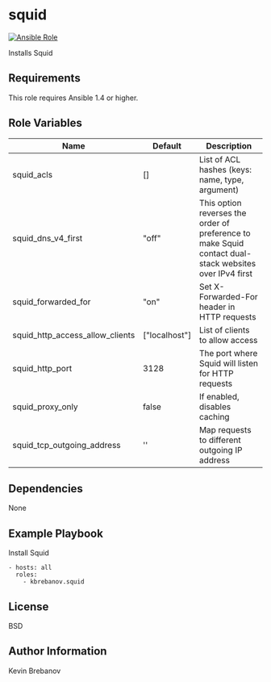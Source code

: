 squid
=====

[![Ansible Role](https://img.shields.io/ansible/role/5471.svg)](https://galaxy.ansible.com/list#/roles/5471)

Installs Squid

Requirements
------------

This role requires Ansible 1.4 or higher.

Role Variables
--------------

| Name                            | Default         | Description                                                                                            |
|---------------------------------|-----------------|--------------------------------------------------------------------------------------------------------|
| squid_acls                      | []              | List of ACL hashes (keys: name, type, argument)                                                        |
| squid_dns_v4_first              | "off"           | This option reverses the order of preference to make Squid contact dual-stack websites over IPv4 first |
| squid_forwarded_for             | "on"            | Set X-Forwarded-For header in HTTP requests                                                            |
| squid_http_access_allow_clients | ["localhost"]   | List of clients to allow access                                                                        |
| squid_http_port                 | 3128            | The port where Squid will listen for HTTP requests                                                     |
| squid_proxy_only                | false           | If enabled, disables caching                                                                           |
| squid_tcp_outgoing_address      | ''              | Map requests to different outgoing IP address                                                          |

Dependencies
------------

None

Example Playbook
----------------

Install Squid
```
- hosts: all
  roles:
    - kbrebanov.squid
```

License
-------

BSD

Author Information
------------------

Kevin Brebanov
